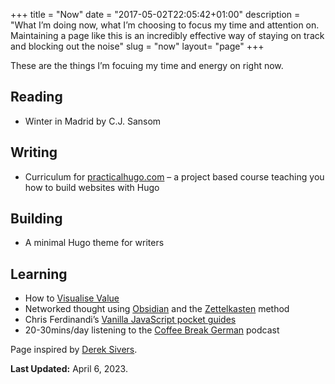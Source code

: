 +++
title = "Now"
date = "2017-05-02T22:05:42+01:00"
description = "What I’m doing now, what I’m choosing to focus my time and attention on. Maintaining a page like this is an incredibly effective way of staying on track and blocking out the noise"
slug = "now"
layout= "page"
+++

These are the things I’m focuing my time and energy on right now.

## Reading
- Winter in Madrid by C.J. Sansom

## Writing
- Curriculum for [practicalhugo.com](https://practicalhugo.com) – a project based course teaching you how to build websites with Hugo

## Building
- A minimal Hugo theme for writers

## Learning

- How to [Visualise Value](https://visualizevalue.com/)
- Networked thought using [Obsidian](https://obsidian.md/) and the [Zettelkasten](https://zettelkasten.de/) method
- Chris Ferdinandi’s [Vanilla JavaScript pocket guides](https://vanillajsguides.com/)
- 20-30mins/day listening to the [Coffee Break German](https://coffeebreaklanguages.com/) podcast


Page inspired by [Derek Sivers](https://nownownow.com/about).

**Last Updated:** April 6, 2023.
